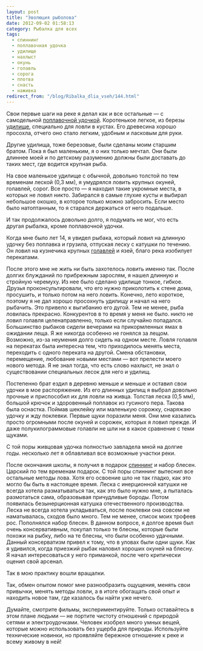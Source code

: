 ```yaml
---
layout: post
title: "Эволюция рыболова"
date: 2012-09-02 01:58:13
category: Рыбалка для всех
tags:
  - спиннинг
  - поплавочная удочка
  - удилище
  - нахлыст
  - окунь
  - голавль
  - сорога
  - плотва
  - снасть
  - наживка
redirect_from: "/blog/Ribalka_dlia_vseh/144.html"
---
```

Свои первые шаги на реке я делал как и все остальные — с самодельной
[поплавочной удочкой][1]. Коротенькое легкое, из березы [удилище][2],
специально для ловли в кустах. Его древесина хорошо просохла, отчего
оно стало легким, удобным и ласковым для руки.

Другие удилища, тоже березовые, были сделаны моим старшим братом. Пока я
был маленьким, я о них только мечтал. Они были длиннее моей и по
детскому разумению должны были доставать до таких мест, где водится
крупная рыба.

На свое маленькое удилище с обычной, довольно толстой по тем временам
леской (0,3 мм), я умудрялся ловить крупных окуней, голавлей, сорог. Все
просто — я находил такие укромные места, в которых не ловил никто.
Забирался в самые глухие кусты и выбирал небольшое окошко, в которое
только можно забросить. Если место было натоптанным, то я старался
держаться от него подальше.

И так продолжалось довольно долго, я подумать не мог, что есть другая
рыбалка, кроме поплавочной удочки.

Когда мне было лет 14, я увидел рыбака, который ловил на длинную удочку
без поплавка и грузила, отпуская леску с катушки по течению. Он ловил на
кузнечика крупных [голавлей][3] и язей, благо река изобилует перекатами.

После этого мне не жить ни быть захотелось ловить именно так. После
долгих блужданий по прибрежным зарослям, я нашел длинную и стройную
черемуху. Из нее было сделано удилище тонкое, гибкое. Друзья
проконсультировали, что его нужно приколотить к стене дома, просушить, и
только потом на него ловить. Конечно, лето короткое, поэтому я не дал
хорошо просохнуть удилищу и начал на него рыбачить. Это привело к
выгибанию его дугой. Тем не менее, рыба ловилась прекрасно. Конкурентов
в то время у меня не было. никто не ловил голавля целенаправленно,
только если случайно попадался. Большинство рыбаков сидели вечерами на
прикормленных ямах в ожидании леща. Я же никогда особенно не гонялся за
лещом. Возможно, из-за неумения долго сидеть на одном месте. Ловля
голавля на перекатах была интересна тем, что приходилось менять места,
переходить с одного переката на другой. Смена обстановки, перемещение,
любование новыми местами — вот прелести моего нового метода. Я не знал
тогда, что есть слово нахлыст, не знал о существовании специальных лесок
для него и удилищ.

Постепенно брат ездил в деревню меньше и меньше и оставил свои удочки в
мое распоряжение. Из его длинных удилищ я выбрал довольно прочные и
приспособил их для ловли на живца. Толстая леска (0,5 мм), большой
крючок и здоровенный поплавок из гусиного пера. Такова была оснастка.
Поймав шеклейку или маленькую сорожку, снаряжаю удочку и жду поклевки.
Первые щуки поразили меня. Они мне казались просто огромными после
окуней и сорожек, которых я ловил прежде. И даже полукилограммовые
голавли не шли ни в какое сравнение с теми щуками.

С той поры живцовая удочка полностью завладела мной на долгие годы.
несколько лет я облавливал все возможные участки реки.

После окончания школы, я получил в подарок [спиннинг][4] и набор блесен.
Царский по тем временам подарок. С той поры спиннинг вытеснил все остальные
методы лова. Хотя его освоение шло не так гладко, как это могло бы быть в
настоящее время. Леска с инерционной катушки не всегда хотела разматываться
так, как это было нужно мне, а пыталась размотаться сама, образовывая
причудливые бороды. Потом появилась безынерционная катушка отечественного
производства. Леска не всегда хотела укладываться, после поклевки она совсем
не наматывалась, сходов было много. Тем не менее, список моих трофеев рос.
Пополнялся набор блесен. В данном вопросе, я долгое время был очень
консервативным, покупал только те блесны, которые были похожи на рыбку,
либо на те блесны, что были особенно удачными. Данный консерватизм
привел к тому, что в уловах были одни щуки. Как я удивился, когда
приезжий рыбак наловил хороших окуней на блесну. Я начал интересоваться
у него приманкой, после чего критически оценил свой арсенал.

Так в мою практику вошли вращалки.

Так, обмен опытом помог мне разнообразить ощущения, менять свои
привычки, менять методы ловли, а в итоге обогащать свой опыт и находить
новое там, где казалось бы найти уже нечего.

Думайте, смотрите фильмы, экспериментируйте. Только оставайтесь в этом
плане людьми — не портите чистоту отношений с природой сетями и
электроудочками. Человек изобрел много умных вещей, которые можно
использовать без ущерба для природы. Используйте технические новинки, но
проявляйте бережное отношение к реке и всему живому в ней!

[1]: /blog/sposoby/66.html
[2]: /blog/Ribalka_dlia_vseh/73.html
[3]: /blog/riba_osobennosti/164.html
[4]: /blog/sposoby/67.html
